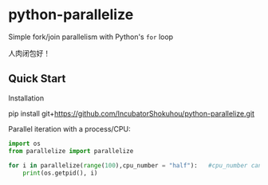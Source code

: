 python-parallelize
==================

Simple fork/join parallelism with Python's `for` loop

人肉闭包好！

Quick Start
-----------

Installation

pip install git+https://github.com/IncubatorShokuhou/python-parallelize.git

Parallel iteration with a process/CPU:

```python
import os
from parallelize import parallelize
    
for i in parallelize(range(100),cpu_number = "half"):   #cpu_number can be "all","half","quarter" or any integer
    print(os.getpid(), i)
```
